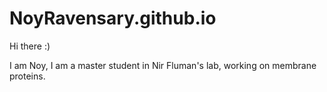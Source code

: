# NoyRavensary.github.io

Hi there :)

I am Noy, I am a master student in Nir Fluman's lab, working on membrane proteins.
